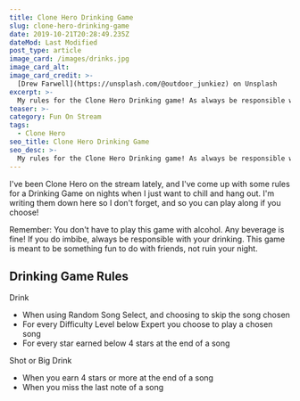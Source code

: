 ```yaml
---
title: Clone Hero Drinking Game
slug: clone-hero-drinking-game
date: 2019-10-21T20:28:49.235Z
dateMod: Last Modified
post_type: article
image_card: /images/drinks.jpg
image_card_alt:
image_card_credit: >-
  [Drew Farwell](https://unsplash.com/@outdoor_junkiez) on Unsplash
excerpt: >-
  My rules for the Clone Hero Drinking game! As always be responsible with your alcohol. Don't over do it, eat food before hand, and drink water!
teaser: >-
category: Fun On Stream
tags:
  - Clone Hero
seo_title: Clone Hero Drinking Game
seo_desc: >-
  My rules for the Clone Hero Drinking game! As always be responsible with your alcohol. Don't over do it, eat food before hand, and drink water!
---
```

I've been Clone Hero on the stream lately, and I've come up with some rules for a Drinking Game on nights when I just want to chill and hang out. I'm writing them down here so I don't forget, and so you can play along if you choose!

<p class="font-mono">Remember: You don't have to play this game with alcohol. Any beverage is fine! If you do imbibe, always be responsible with your drinking. This game is meant to be something fun to do with friends, not ruin your night.</p>

## Drinking Game Rules

<p class="text-2xl">Drink</p>
<ul>
<li>When using Random Song Select, and choosing to skip the song chosen</li>
<li>For every Difficulty Level below Expert you choose to play a chosen song</li>
<li>For every star earned below 4 stars at the end of a song</li>
</ul>

<p class="text-2xl mt-4">Shot or Big Drink</p>
<ul>
<li>When you earn 4 stars or more at the end of a song</li>
<li>When you miss the last note of a song</li>
</ul>
